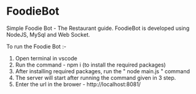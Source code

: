 # FoodieBot
Simple Foodie Bot  - The Restaurant guide. FoodieBot is developed using NodeJS, MySql and Web Socket.

To run the Foodie Bot :-
1. Open terminal in vscode
2. Run the command - npm i (to install the required packages)
3. After installing required packages, run the " node main.js " command
4. The server will start after running the command given in 3 step.
5. Enter the url in the brower - http://localhost:8081/

